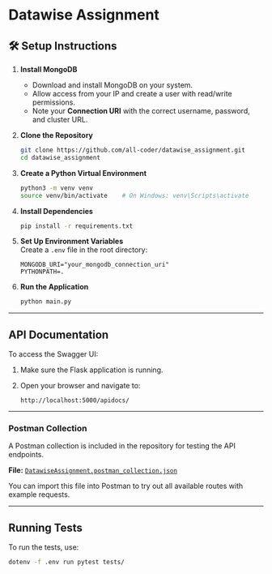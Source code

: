 # Datawise Assignment

## 🛠️ Setup Instructions

1. **Install MongoDB**
   - Download and install MongoDB on your system.
   - Allow access from your IP and create a user with read/write permissions.
   - Note your **Connection URI** with the correct username, password, and cluster URL.

2. **Clone the Repository**  
   ```bash
   git clone https://github.com/all-coder/datawise_assignment.git
   cd datawise_assignment
   ```

3. **Create a Python Virtual Environment**  
   ```bash
   python3 -m venv venv
   source venv/bin/activate    # On Windows: venv\Scripts\activate
   ```

4. **Install Dependencies**  
   ```bash
   pip install -r requirements.txt
   ```

5. **Set Up Environment Variables**  
   Create a `.env` file in the root directory:
   ```env
   MONGODB_URI="your_mongodb_connection_uri"
   PYTHONPATH=. 
   ```

6. **Run the Application**  
   ```bash
   python main.py
   ```

---
## API Documentation

To access the Swagger UI:

1. Make sure the Flask application is running.
2. Open your browser and navigate to:

   ```text
   http://localhost:5000/apidocs/
    ```
---
### Postman Collection

A Postman collection is included in the repository for testing the API endpoints.

**File:** [`DatawiseAssignment.postman_collection.json`](./DatawiseAssignment.postman_collection.json)

You can import this file into Postman to try out all available routes with example requests.

---

## Running Tests

To run the tests, use:

```bash
dotenv -f .env run pytest tests/   
```
